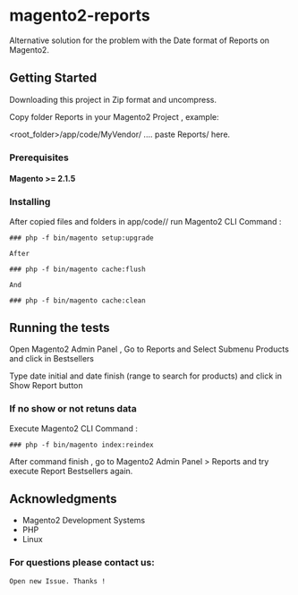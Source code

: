 # magento2-reports

Alternative solution for the problem with the Date format of Reports on Magento2.

## Getting Started

Downloading this project in Zip format and uncompress.

Copy folder Reports in your Magento2 Project , example:

<root_folder>/app/code/MyVendor/ .... paste Reports/ here.


### Prerequisites

#### Magento >= 2.1.5 


### Installing

After copied files and folders in app/code/<myvendor>/ run Magento2 CLI Command :  

```
### php -f bin/magento setup:upgrade

After

### php -f bin/magento cache:flush 

And 

### php -f bin/magento cache:clean 
```


## Running the tests

Open Magento2 Admin Panel , Go to Reports and Select Submenu Products and click in Bestsellers 

Type date initial and date finish (range to search for products) and click in Show Report button

### If no show or not retuns data

Execute Magento2 CLI Command :

```
### php -f bin/magento index:reindex
```

After command finish , go to Magento2 Admin Panel > Reports and try execute Report Bestsellers again.


## Acknowledgments

* Magento2 Development Systems
* PHP
* Linux


### For questions please contact us:
``` 
Open new Issue. Thanks !
```
